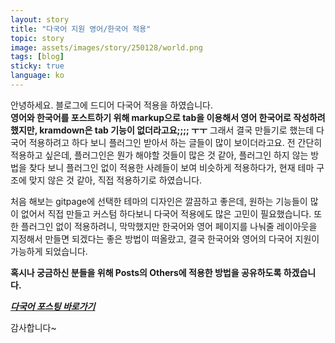 ```yaml
---
layout: story
title: "다국어 지원 영어/한국어 적용"
topic: story
image: assets/images/story/250128/world.png
tags: [blog]
sticky: true
language: ko
---
```


안녕하세요. 블로그에 드디어 다국어 적용을 하였습니다.  
**영어와 한국어를 포스트하기 위해 markup으로 tab을 이용해서 영어 한국어로 작성하려 했지만, kramdown은 tab 기능이 없더라고요;;;; ㅜㅜ** 
그래서 결국 만들기로 했는데 다국어 적용하려고 하다 보니 플러그인 받아서 하는 글들이 많이 보이더라고요. 
전 간단히 적용하고 싶은데, 플러그인은 뭔가 해야할 것들이 많은 것 같아, 플러그인 하지 않는 방법을 찾다 보니 
플러그인 없이 적용한 사례들이 보여 비슷하게 적용하다가, 현재 테마 구조에 맞지 않은 것 같아, 직접 적용하기로 하였습니다.

처음 해보는 gitpage에 선택한 테마의 디자인은 깔끔하고 좋은데, 원하는 기능들이 많이 없어서 직접 만들고 커스텀 하다보니 다국어 적용에도 많은 고민이 필요했습니다.
또한 플러그인 없이 적용하려니, 막막했지만 한국어와 영어 페이지를 나눠줄 레이아웃을 지정해서 만들면 되겠다는 좋은 방법이 떠올랐고,
결국 한국어와 영어의 다국어 지원이 가능하게 되었습니다.

**혹시나 궁금하신 분들을 위해 Posts의 Others에 적용한 방법을 공유하도록 하겠습니다.**


___<a href="/posts/Jekyll-Multilingual-support"> 다국어 포스팅 바로가기 </a>___

감사합니다~
